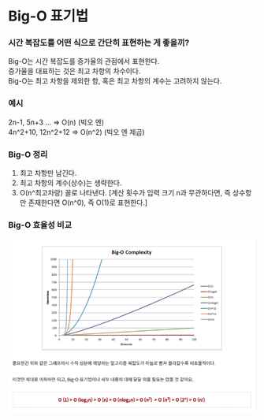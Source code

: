 # Big-O 표기법
   
### 시간 복잡도를 어떤 식으로 간단히 표현하는 게 좋을끼?
   
Big-O는 시간 복잡도를 증가율의 관점에서 표현한다.   
증가율을 대표하는 것은 최고 차항의 차수이다.   
Big-O는 최고 차항을 제외한 항, 혹은 최고 차항의 계수는 고려하지 않는다.   

### 예시   
2n-1, 5n+3 ... => O(n) (빅오 엔)   
4n^2+10, 12n^2+12 => O(n^2) (빅오 엔 제곱)   
   
### Big-O 정리
1) 최고 차항만 남긴다.
2) 최고 차항의 계수(상수)는 생략한다.
3) O(n^최고차랑) 꼴로 나타낸다.
[계산 횟수가 입력 크기 n과 무관하다면, 즉 상수항만 존재한다면 O(n^0), 즉 O(1)로 표현한다.]

### Big-O 효율성 비교
![Big-O_Compare_Efficiency](./img/BigO_compare.png)